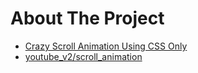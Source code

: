# About The Project

- [Crazy Scroll Animation Using CSS Only](https://www.youtube.com/watch?v=pFtxR-O78sY)
- [youtube_v2/scroll_animation](https://github.com/HoanghoDev/youtube_v2/tree/main/scroll_animation)
